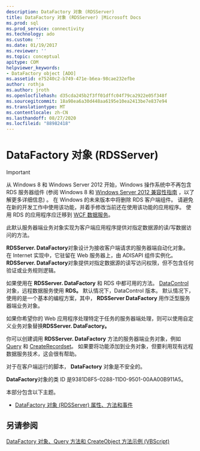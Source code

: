 ```yaml
---
description: DataFactory 对象 (RDSServer)
title: DataFactory 对象 (RDSServer) |Microsoft Docs
ms.prod: sql
ms.prod_service: connectivity
ms.technology: ado
ms.custom: ''
ms.date: 01/19/2017
ms.reviewer: ''
ms.topic: conceptual
apitype: COM
helpviewer_keywords:
- DataFactory object [ADO]
ms.assetid: e75240c2-b749-471e-b6ea-98cae232efbe
author: rothja
ms.author: jroth
ms.openlocfilehash: d35cda245b2f3ff01dffc04f79ca2922e05f348f
ms.sourcegitcommit: 18a98ea6a30d448aa6195e10ea2413be7e837e94
ms.translationtype: MT
ms.contentlocale: zh-CN
ms.lasthandoff: 08/27/2020
ms.locfileid: "88982418"
---
```

# <a name="datafactory-object-rdsserver"></a>DataFactory 对象 (RDSServer)
> [!IMPORTANT]
>  从 Windows 8 和 Windows Server 2012 开始，Windows 操作系统中不再包含 RDS 服务器组件 (参阅 Windows 8 和 [Windows Server 2012 兼容性指南](https://www.microsoft.com/download/details.aspx?id=27416) ，以了解更多详细信息) 。 在 Windows 的未来版本中将删除 RDS 客户端组件。 请避免在新的开发工作中使用该功能，并着手修改当前还在使用该功能的应用程序。 使用 RDS 的应用程序应迁移到 [WCF 数据服务](https://go.microsoft.com/fwlink/?LinkId=199565)。  
  
 此默认服务器端业务对象实现为客户端应用程序提供对指定数据源的读/写数据访问的方法。  
  
 **RDSServer. DataFactory**对象设计为接收客户端请求的服务器端自动化对象。 在 Internet 实现中，它驻留在 Web 服务器上，由 ADISAPI 组件实例化。 **RDSServer. DataFactory**对象提供对指定数据源的读写访问权限，但不包含任何验证或业务规则逻辑。  
  
 如果使用在 **RDSServer. DataFactory** 和 RDS 中都可用的方法。 [DataControl](./datacontrol-object-rds.md) 对象，远程数据服务使用 **RDS。** 默认情况下，DataControl 版本。 默认情况下，使用的是一个基本的编程方案，其中， **RDSServer DataFactory** 用作泛型服务器端业务对象。  
  
 如果你希望你的 Web 应用程序处理特定于任务的服务器端处理，则可以使用自定义业务对象替换**RDSServer. DataFactory。**  
  
 你可以创建调用 **RDSServer. DataFactory** 方法的服务器端业务对象，例如 [Query](./query-method-rds.md) 和 [CreateRecordset](./createrecordset-method-rds.md)。 如果要将功能添加到业务对象，但要利用现有远程数据服务技术，这会很有帮助。  
  
 对于在客户端运行的脚本， **DataFactory** 对象是不安全的。  
  
 **DataFactory**对象的类 ID 是9381D8F5-0288-11D0-9501-00AA00B911A5。  
  
 本部分包含以下主题。  
  
-   [DataFactory 对象 (RDSServer) 属性、方法和事件](./datafactory-object-rdsserver-properties-methods-and-events.md)  
  
## <a name="see-also"></a>另请参阅  
 [DataFactory 对象、Query 方法和 CreateObject 方法示例 (VBScript)](./datafactory-object-query-method-and-createobject-method-example-vbscript.md)